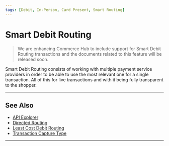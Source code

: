 ```yaml
---
tags: [Debit, In-Person, Card Present, Smart Routing]
---
```


# Smart Debit Routing

<!-- theme: danger -->
> We are enhancing Commerce Hub to include support for Smart Debit Routing transactions and the documents related to this feature will be released soon.

Smart Debit Routing consists of working with multiple payment service providers in order to be able to use the most relevant one for a single transaction. All of this for live transactions and with it being fully transparent to the shopper.

---

## See Also

- [API Explorer](../api/?type=post&path=/payments/v1/charges)
- [Directed Routing](?path=docs/Resources/Guides/Transaction-Routing/Directed-Routing.md)
- [Least Cost Debit Routing](?path=docs/In-Person/Debit/Least-Cost-Debit.md)
- [Transaction Capture Type](?path=docs/Resources/Guides/Settlement/Transaction-Capture-Type.md)

---
